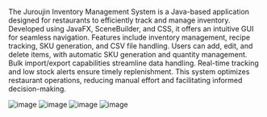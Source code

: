 The Juroujin Inventory Management System is a Java-based application designed for restaurants to efficiently track and manage inventory. Developed using JavaFX, SceneBuilder, and CSS, it offers an intuitive GUI for seamless navigation. Features include inventory management, recipe tracking, SKU generation, and CSV file handling. Users can add, edit, and delete items, with automatic SKU generation and quantity management. Bulk import/export capabilities streamline data handling. Real-time tracking and low stock alerts ensure timely replenishment. This system optimizes restaurant operations, reducing manual effort and facilitating informed decision-making.

![image](https://github.com/kristinjuwel/inventory-system/assets/145471931/25c54c33-dc79-4e48-b33e-947fb809228c)
![image](https://github.com/kristinjuwel/inventory-system/assets/145471931/3162296d-6520-403f-9a49-ee313a9b494e)
![image](https://github.com/kristinjuwel/inventory-system/assets/145471931/9e6f52e9-c03b-479f-9748-317a44c7f998)
![image](https://github.com/kristinjuwel/inventory-system/assets/145471931/b998d529-a585-43f0-a458-d3187411a67f)


